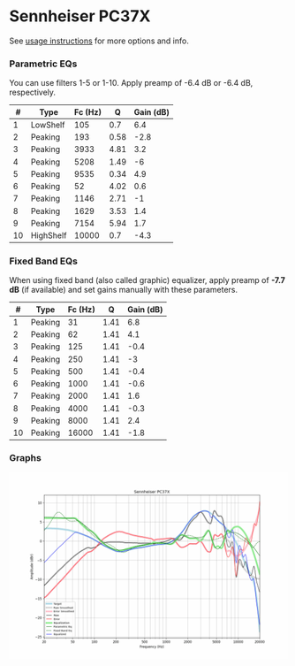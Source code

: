 # Sennheiser PC37X
See [usage instructions](https://github.com/jaakkopasanen/AutoEq#usage) for more options and info.

### Parametric EQs
You can use filters 1-5 or 1-10. Apply preamp of -6.4 dB or -6.4 dB, respectively.

|   # | Type      |   Fc (Hz) |    Q |   Gain (dB) |
|-----|-----------|-----------|------|-------------|
|   1 | LowShelf  |       105 | 0.7  |         6.4 |
|   2 | Peaking   |       193 | 0.58 |        -2.8 |
|   3 | Peaking   |      3933 | 4.81 |         3.2 |
|   4 | Peaking   |      5208 | 1.49 |        -6   |
|   5 | Peaking   |      9535 | 0.34 |         4.9 |
|   6 | Peaking   |        52 | 4.02 |         0.6 |
|   7 | Peaking   |      1146 | 2.71 |        -1   |
|   8 | Peaking   |      1629 | 3.53 |         1.4 |
|   9 | Peaking   |      7154 | 5.94 |         1.7 |
|  10 | HighShelf |     10000 | 0.7  |        -4.3 |

### Fixed Band EQs
When using fixed band (also called graphic) equalizer, apply preamp of **-7.7 dB** (if available) and set gains manually with these parameters.

|   # | Type    |   Fc (Hz) |    Q |   Gain (dB) |
|-----|---------|-----------|------|-------------|
|   1 | Peaking |        31 | 1.41 |         6.8 |
|   2 | Peaking |        62 | 1.41 |         4.1 |
|   3 | Peaking |       125 | 1.41 |        -0.4 |
|   4 | Peaking |       250 | 1.41 |        -3   |
|   5 | Peaking |       500 | 1.41 |        -0.4 |
|   6 | Peaking |      1000 | 1.41 |        -0.6 |
|   7 | Peaking |      2000 | 1.41 |         1.6 |
|   8 | Peaking |      4000 | 1.41 |        -0.3 |
|   9 | Peaking |      8000 | 1.41 |         2.4 |
|  10 | Peaking |     16000 | 1.41 |        -1.8 |

### Graphs
![](./Sennheiser%20PC37X.png)
